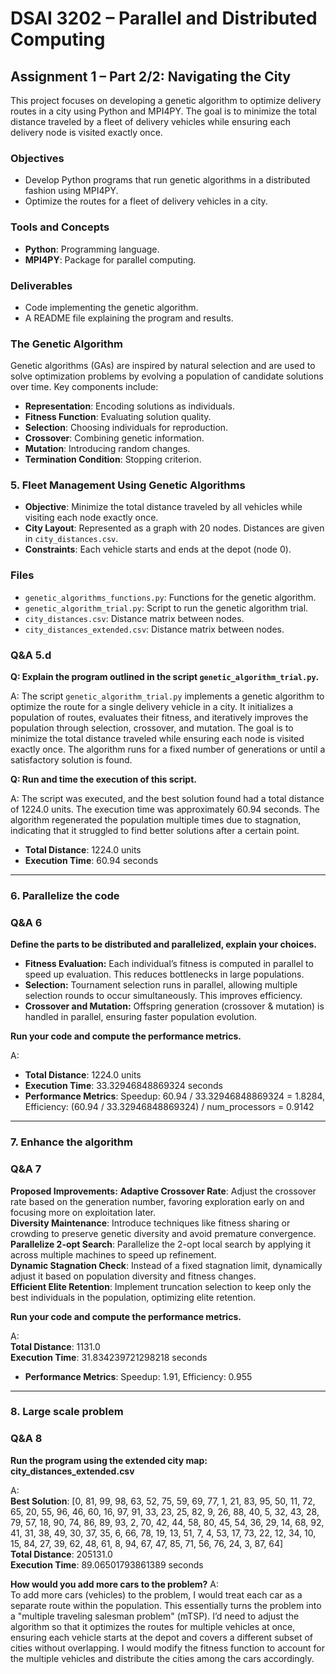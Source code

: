 # DSAI 3202 – Parallel and Distributed Computing
## Assignment 1 – Part 2/2: Navigating the City

This project focuses on developing a genetic algorithm to optimize delivery routes in a city using Python and MPI4PY. The goal is to minimize the total distance traveled by a fleet of delivery vehicles while ensuring each delivery node is visited exactly once.

### Objectives
- Develop Python programs that run genetic algorithms in a distributed fashion using MPI4PY.
- Optimize the routes for a fleet of delivery vehicles in a city.

### Tools and Concepts
- **Python**: Programming language.
- **MPI4PY**: Package for parallel computing.

### Deliverables
- Code implementing the genetic algorithm.
- A README file explaining the program and results.

### The Genetic Algorithm
Genetic algorithms (GAs) are inspired by natural selection and are used to solve optimization problems by evolving a population of candidate solutions over time. Key components include:
- **Representation**: Encoding solutions as individuals.
- **Fitness Function**: Evaluating solution quality.
- **Selection**: Choosing individuals for reproduction.
- **Crossover**: Combining genetic information.
- **Mutation**: Introducing random changes.
- **Termination Condition**: Stopping criterion.

### 5. Fleet Management Using Genetic Algorithms
- **Objective**: Minimize the total distance traveled by all vehicles while visiting each node exactly once.
- **City Layout**: Represented as a graph with 20 nodes. Distances are given in `city_distances.csv`.
- **Constraints**: Each vehicle starts and ends at the depot (node 0).

### Files
- `genetic_algorithms_functions.py`: Functions for the genetic algorithm.
- `genetic_algorithm_trial.py`: Script to run the genetic algorithm trial.
- `city_distances.csv`: Distance matrix between nodes.
- `city_distances_extended.csv`: Distance matrix between nodes.

### Q&A 5.d

**Q: Explain the program outlined in the script `genetic_algorithm_trial.py`.**

A: The script `genetic_algorithm_trial.py` implements a genetic algorithm to optimize the route for a single delivery vehicle in a city. It initializes a population of routes, evaluates their fitness, and iteratively improves the population through selection, crossover, and mutation. The goal is to minimize the total distance traveled while ensuring each node is visited exactly once. The algorithm runs for a fixed number of generations or until a satisfactory solution is found.

**Q: Run and time the execution of this script.**

A: The script was executed, and the best solution found had a total distance of 1224.0 units. The execution time was approximately 60.94 seconds. The algorithm regenerated the population multiple times due to stagnation, indicating that it struggled to find better solutions after a certain point.

- **Total Distance**: 1224.0 units
- **Execution Time**: 60.94 seconds


________________________________________________________________________________________________________________________________________________________________________________


### 6. Parallelize the code 

### Q&A 6

**Define the parts to be distributed and parallelized, explain your choices.**
- **Fitness Evaluation:** Each individual’s fitness is computed in parallel to speed up evaluation. This reduces bottlenecks in large populations.
- **Selection:** Tournament selection runs in parallel, allowing multiple selection rounds to occur simultaneously. This improves efficiency.
- **Crossover and Mutation:** Offspring generation (crossover & mutation) is handled in parallel, ensuring faster population evolution.

**Run your code and compute the performance metrics.**

A: 
- **Total Distance**: 1224.0 units
- **Execution Time**: 33.32946848869324 seconds
- **Performance Metrics**: Speedup: 60.94 / 33.32946848869324 = 1.8284, Efficiency: (60.94 / 33.32946848869324) / num_processors = 0.9142


________________________________________________________________________________________________________________________________________________________________________________


### 7. Enhance the algorithm 

### Q&A 7

**Proposed Improvements:**
**Adaptive Crossover Rate**: Adjust the crossover rate based on the generation number, favoring exploration early on and focusing more on exploitation later.<br>
**Diversity Maintenance**: Introduce techniques like fitness sharing or crowding to preserve genetic diversity and avoid premature convergence.<br>
**Parallelize 2-opt Search**: Parallelize the 2-opt local search by applying it across multiple machines to speed up refinement.<br>
**Dynamic Stagnation Check**: Instead of a fixed stagnation limit, dynamically adjust it based on population diversity and fitness changes.<br>
**Efficient Elite Retention**: Implement truncation selection to keep only the best individuals in the population, optimizing elite retention.<br>

**Run your code and compute the performance metrics.**

A: <br>
**Total Distance**: 1131.0<br>
**Execution Time**: 31.834239721298218 seconds<br>
- **Performance Metrics**: Speedup: 1.91, Efficiency: 0.955<br>

________________________________________________________________________________________________________________________________________________________________________________


### 8. Large scale problem 

### Q&A 8

**Run the program using the extended city map: city_distances_extended.csv**<br>

A:<br>
**Best Solution**: [0, 81, 99, 98, 63, 52, 75, 59, 69, 77, 1, 21, 83, 95, 50, 11, 72, 65, 20, 55, 96, 46, 60, 16, 97, 91, 33, 23, 25, 82, 9, 26, 88, 40, 5, 32, 43, 28, 79, 57, 18, 90, 74, 86, 89, 93, 2, 70, 42, 44, 58, 80, 45, 54, 36, 29, 14, 68, 92, 41, 31, 38, 49, 30, 37, 35, 6, 66, 78, 19, 13, 51, 7, 4, 53, 17, 73, 22, 12, 34, 10, 15, 84, 27, 39, 62, 48, 61, 8, 94, 67, 47, 85, 71, 56, 76, 24, 3, 87, 64]<br>
**Total Distance**: 205131.0<br>
**Execution Time**: 89.06501793861389 seconds<br>


**How would you add more cars to the problem?**
A:<br>
To add more cars (vehicles) to the problem, I would treat each car as a separate route within the population. This essentially turns the problem into a "multiple traveling salesman problem" (mTSP). I’d need to adjust the algorithm so that it optimizes the routes for multiple vehicles at once, ensuring each vehicle starts at the depot and covers a different subset of cities without overlapping. I would modify the fitness function to account for the multiple vehicles and distribute the cities among the cars accordingly.





